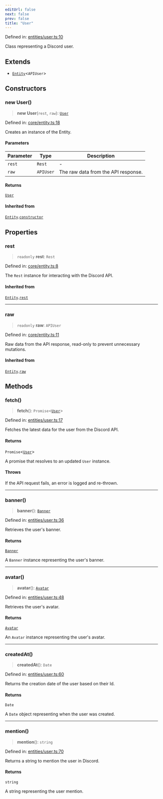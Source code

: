 ```yaml
---
editUrl: false
next: false
prev: false
title: "User"
---
```


Defined in: [entities/user.ts:10](https://github.com/KodekoStudios/Kodcord/blob/6ab19d75069161c7cd299514170ea69cc40eca30/packages/classes/src/entities/user.ts#L10)

Class representing a Discord user.

## Extends

- [`Entity`](/api-classes/classes/entity/)\<`APIUser`\>

## Constructors

### new User()

> **new User**(`rest`, `raw`): [`User`](/api-classes/classes/user/)

Defined in: [core/entity.ts:18](https://github.com/KodekoStudios/Kodcord/blob/6ab19d75069161c7cd299514170ea69cc40eca30/packages/classes/src/core/entity.ts#L18)

Creates an instance of the Entity.

#### Parameters

| Parameter | Type | Description |
| ------ | ------ | ------ |
| `rest` | `Rest` | - |
| `raw` | `APIUser` | The raw data from the API response. |

#### Returns

[`User`](/api-classes/classes/user/)

#### Inherited from

[`Entity`](/api-classes/classes/entity/).[`constructor`](/api-classes/classes/entity/#constructors)

## Properties

### rest

> `readonly` **rest**: `Rest`

Defined in: [core/entity.ts:8](https://github.com/KodekoStudios/Kodcord/blob/6ab19d75069161c7cd299514170ea69cc40eca30/packages/classes/src/core/entity.ts#L8)

The `Rest` instance for interacting with the Discord API.

#### Inherited from

[`Entity`](/api-classes/classes/entity/).[`rest`](/api-classes/classes/entity/#rest-1)

***

### raw

> `readonly` **raw**: `APIUser`

Defined in: [core/entity.ts:11](https://github.com/KodekoStudios/Kodcord/blob/6ab19d75069161c7cd299514170ea69cc40eca30/packages/classes/src/core/entity.ts#L11)

Raw data from the API response, read-only to prevent unnecessary mutations.

#### Inherited from

[`Entity`](/api-classes/classes/entity/).[`raw`](/api-classes/classes/entity/#raw-1)

## Methods

### fetch()

> **fetch**(): `Promise`\<[`User`](/api-classes/classes/user/)\>

Defined in: [entities/user.ts:17](https://github.com/KodekoStudios/Kodcord/blob/6ab19d75069161c7cd299514170ea69cc40eca30/packages/classes/src/entities/user.ts#L17)

Fetches the latest data for the user from the Discord API.

#### Returns

`Promise`\<[`User`](/api-classes/classes/user/)\>

A promise that resolves to an updated `User` instance.

#### Throws

If the API request fails, an error is logged and re-thrown.

***

### banner()

> **banner**(): [`Banner`](/api-classes/classes/banner/)

Defined in: [entities/user.ts:36](https://github.com/KodekoStudios/Kodcord/blob/6ab19d75069161c7cd299514170ea69cc40eca30/packages/classes/src/entities/user.ts#L36)

Retrieves the user's banner.

#### Returns

[`Banner`](/api-classes/classes/banner/)

A `Banner` instance representing the user's banner.

***

### avatar()

> **avatar**(): [`Avatar`](/api-classes/classes/avatar/)

Defined in: [entities/user.ts:48](https://github.com/KodekoStudios/Kodcord/blob/6ab19d75069161c7cd299514170ea69cc40eca30/packages/classes/src/entities/user.ts#L48)

Retrieves the user's avatar.

#### Returns

[`Avatar`](/api-classes/classes/avatar/)

An `Avatar` instance representing the user's avatar.

***

### createdAt()

> **createdAt**(): `Date`

Defined in: [entities/user.ts:60](https://github.com/KodekoStudios/Kodcord/blob/6ab19d75069161c7cd299514170ea69cc40eca30/packages/classes/src/entities/user.ts#L60)

Returns the creation date of the user based on their Id.

#### Returns

`Date`

A `Date` object representing when the user was created.

***

### mention()

> **mention**(): `string`

Defined in: [entities/user.ts:70](https://github.com/KodekoStudios/Kodcord/blob/6ab19d75069161c7cd299514170ea69cc40eca30/packages/classes/src/entities/user.ts#L70)

Returns a string to mention the user in Discord.

#### Returns

`string`

A string representing the user mention.
